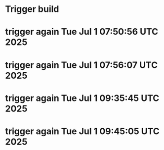 # Trigger build
# trigger again Tue Jul  1 07:50:56 UTC 2025
# trigger again Tue Jul  1 07:56:07 UTC 2025
# trigger again Tue Jul  1 09:35:45 UTC 2025
# trigger again Tue Jul  1 09:45:05 UTC 2025
